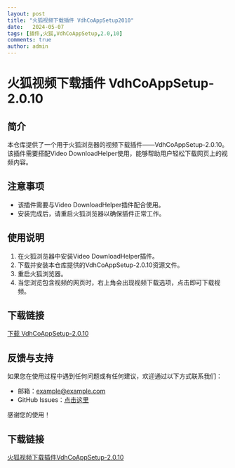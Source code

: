 ```yaml
---
layout: post
title: "火狐视频下载插件 VdhCoAppSetup2010"
date:   2024-05-07
tags: [插件,火狐,VdhCoAppSetup,2.0,10]
comments: true
author: admin
---
```

# 火狐视频下载插件 VdhCoAppSetup-2.0.10

## 简介
本仓库提供了一个用于火狐浏览器的视频下载插件——VdhCoAppSetup-2.0.10。该插件需要搭配Video DownloadHelper使用，能够帮助用户轻松下载网页上的视频内容。

## 注意事项
- 该插件需要与Video DownloadHelper插件配合使用。
- 安装完成后，请重启火狐浏览器以确保插件正常工作。

## 使用说明
1. 在火狐浏览器中安装Video DownloadHelper插件。
2. 下载并安装本仓库提供的VdhCoAppSetup-2.0.10资源文件。
3. 重启火狐浏览器。
4. 当您浏览包含视频的网页时，右上角会出现视频下载选项，点击即可下载视频。

## 下载链接
[下载 VdhCoAppSetup-2.0.10](链接地址)

## 反馈与支持
如果您在使用过程中遇到任何问题或有任何建议，欢迎通过以下方式联系我们：
- 邮箱：example@example.com
- GitHub Issues：[点击这里](链接地址)

感谢您的使用！

## 下载链接

[火狐视频下载插件VdhCoAppSetup-2.0.10](https://pan.quark.cn/s/63f6369f15bd)